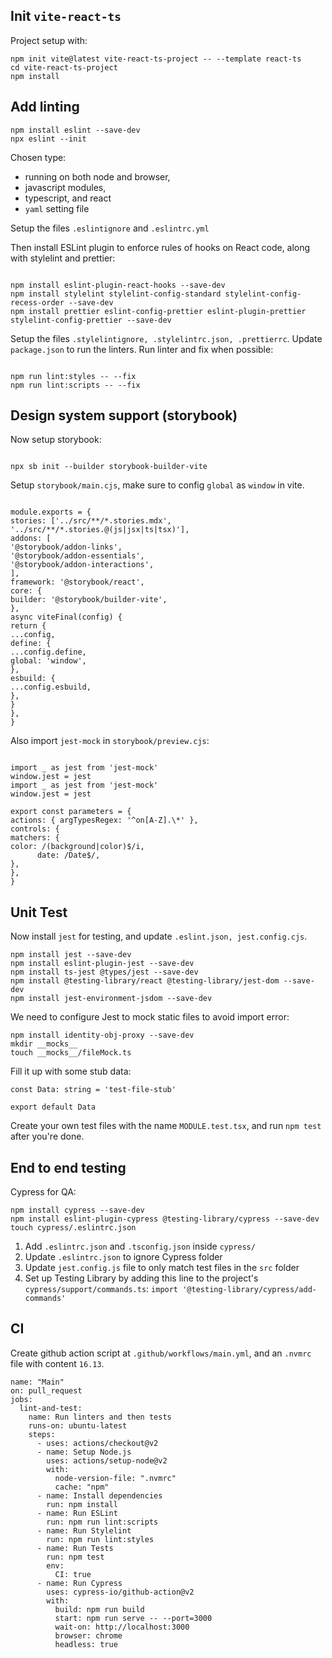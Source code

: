 ## Init `vite-react-ts`

Project setup with:

```
npm init vite@latest vite-react-ts-project -- --template react-ts
cd vite-react-ts-project
npm install
```

## Add linting

```
npm install eslint --save-dev
npx eslint --init

```

Chosen type:

- running on both node and browser,
- javascript modules,
- typescript, and react
- `yaml` setting file

Setup the files `.eslintignore` and `.eslintrc.yml`

Then install ESLint plugin to enforce rules of hooks on React code, along with stylelint and prettier:

```

npm install eslint-plugin-react-hooks --save-dev
npm install stylelint stylelint-config-standard stylelint-config-recess-order --save-dev
npm install prettier eslint-config-prettier eslint-plugin-prettier stylelint-config-prettier --save-dev

```

Setup the files `.stylelintignore, .stylelintrc.json, .prettierrc`. Update `package.json` to run the linters. Run linter and fix when possible:

```

npm run lint:styles -- --fix
npm run lint:scripts -- --fix

```

## Design system support (storybook)

Now setup storybook:

```

npx sb init --builder storybook-builder-vite

```

Setup `storybook/main.cjs`, make sure to config `global` as `window` in vite.

```

module.exports = {
stories: ['../src/**/*.stories.mdx', '../src/**/*.stories.@(js|jsx|ts|tsx)'],
addons: [
'@storybook/addon-links',
'@storybook/addon-essentials',
'@storybook/addon-interactions',
],
framework: '@storybook/react',
core: {
builder: '@storybook/builder-vite',
},
async viteFinal(config) {
return {
...config,
define: {
...config.define,
global: 'window',
},
esbuild: {
...config.esbuild,
},
}
},
}

```

Also import `jest-mock` in `storybook/preview.cjs`:

```

import _ as jest from 'jest-mock'
window.jest = jest
import _ as jest from 'jest-mock'
window.jest = jest

export const parameters = {
actions: { argTypesRegex: '^on[A-Z].\*' },
controls: {
matchers: {
color: /(background|color)$/i,
      date: /Date$/,
},
},
}

```

## Unit Test

Now install `jest` for testing, and update `.eslint.json, jest.config.cjs`.

```
npm install jest --save-dev
npm install eslint-plugin-jest --save-dev
npm install ts-jest @types/jest --save-dev
npm install @testing-library/react @testing-library/jest-dom --save-dev
npm install jest-environment-jsdom --save-dev
```

We need to configure Jest to mock static files to avoid import error:

```
npm install identity-obj-proxy --save-dev
mkdir __mocks__
touch __mocks__/fileMock.ts
```

Fill it up with some stub data:

```
const Data: string = 'test-file-stub'

export default Data
```

Create your own test files with the name `MODULE.test.tsx`, and run `npm test` after you're done.

## End to end testing

Cypress for QA:

```
npm install cypress --save-dev
npm install eslint-plugin-cypress @testing-library/cypress --save-dev
touch cypress/.eslintrc.json
```

1. Add `.eslintrc.json` and `.tsconfig.json` inside `cypress/`
2. Update `.eslintrc.json` to ignore Cypress folder
3. Update `jest.config.js` file to only match test files in the `src` folder
4. Set up Testing Library by adding this line to the project's `cypress/support/commands.ts`: `import '@testing-library/cypress/add-commands'`

## CI

Create github action script at `.github/workflows/main.yml`, and an `.nvmrc` file with content `16.13`.

```
name: "Main"
on: pull_request
jobs:
  lint-and-test:
    name: Run linters and then tests
    runs-on: ubuntu-latest
    steps:
      - uses: actions/checkout@v2
      - name: Setup Node.js
        uses: actions/setup-node@v2
        with:
          node-version-file: ".nvmrc"
          cache: "npm"
      - name: Install dependencies
        run: npm install
      - name: Run ESLint
        run: npm run lint:scripts
      - name: Run Stylelint
        run: npm run lint:styles
      - name: Run Tests
        run: npm test
        env:
          CI: true
      - name: Run Cypress
        uses: cypress-io/github-action@v2
        with:
          build: npm run build
          start: npm run serve -- --port=3000
          wait-on: http://localhost:3000
          browser: chrome
          headless: true
```
